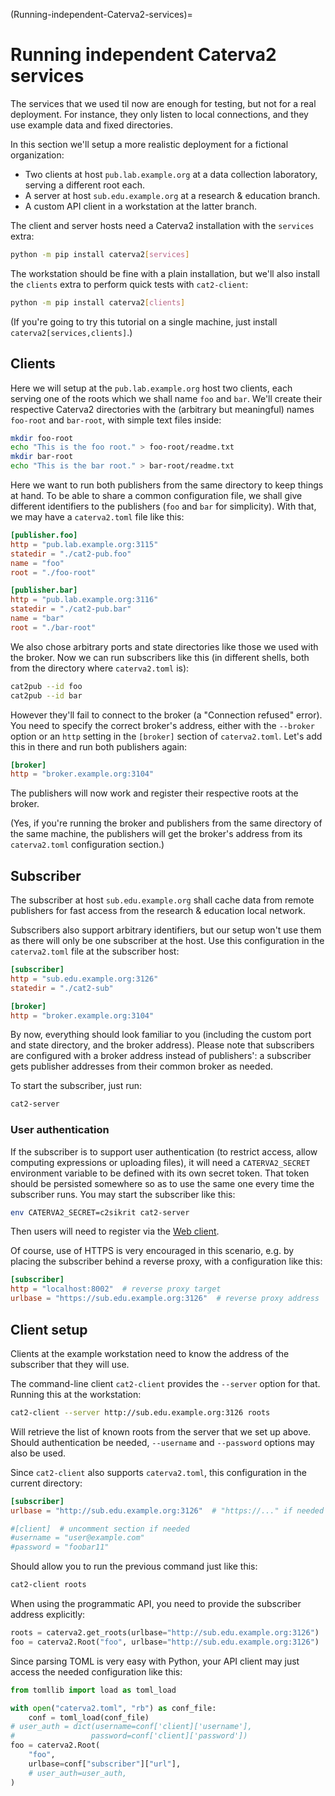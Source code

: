 (Running-independent-Caterva2-services)=
# Running independent Caterva2 services

The services that we used til now are enough for testing, but not for a real deployment.  For instance, they only listen to local connections, and they use example data and fixed directories.

In this section we'll setup a more realistic deployment for a fictional organization:

- Two clients at host `pub.lab.example.org` at a data collection laboratory, serving a different root each.
- A server at host `sub.edu.example.org` at a research & education branch.
- A custom API client in a workstation at the latter branch.

The client and server hosts need a Caterva2 installation with the `services` extra:

```sh
python -m pip install caterva2[services]
```

The workstation should be fine with a plain installation, but we'll also install the `clients` extra to perform quick tests with `cat2-client`:

```sh
python -m pip install caterva2[clients]
```

(If you're going to try this tutorial on a single machine, just install `caterva2[services,clients]`.)

## Clients

Here we will setup at the `pub.lab.example.org` host two clients, each serving one of the roots which we shall name `foo` and `bar`.  We'll create their respective Caterva2 directories with the (arbitrary but meaningful) names `foo-root` and `bar-root`, with simple text files inside:

```sh
mkdir foo-root
echo "This is the foo root." > foo-root/readme.txt
mkdir bar-root
echo "This is the bar root." > bar-root/readme.txt
```

Here we want to run both publishers from the same directory to keep things at hand.  To be able to share a common configuration file, we shall give different identifiers to the publishers (`foo` and `bar` for simplicity).  With that, we may have a `caterva2.toml` file like this:

```toml
[publisher.foo]
http = "pub.lab.example.org:3115"
statedir = "./cat2-pub.foo"
name = "foo"
root = "./foo-root"

[publisher.bar]
http = "pub.lab.example.org:3116"
statedir = "./cat2-pub.bar"
name = "bar"
root = "./bar-root"
```

We also chose arbitrary ports and state directories like those we used with the broker.  Now we can run subscribers like this (in different shells, both from the directory where `caterva2.toml` is):

```sh
cat2pub --id foo
cat2pub --id bar
```

However they'll fail to connect to the broker (a "Connection refused" error).  You need to specify the correct broker's address, either with the `--broker` option or an `http` setting in the `[broker]` section of `caterva2.toml`.  Let's add this in there and run both publishers again:

```toml
[broker]
http = "broker.example.org:3104"
```

The publishers will now work and register their respective roots at the broker.

(Yes, if you're running the broker and publishers from the same directory of the same machine, the publishers will get the broker's address from its `caterva2.toml` configuration section.)

## Subscriber

The subscriber at host `sub.edu.example.org` shall cache data from remote publishers for fast access from the research & education local network.

Subscribers also support arbitrary identifiers, but our setup won't use them as there will only be one subscriber at the host.  Use this configuration in the `caterva2.toml` file at the subscriber host:

```toml
[subscriber]
http = "sub.edu.example.org:3126"
statedir = "./cat2-sub"

[broker]
http = "broker.example.org:3104"
```

By now, everything should look familiar to you (including the custom port and state directory, and the broker address).  Please note that subscribers are configured with a broker address instead of publishers': a subscriber gets publisher addresses from their common broker as needed.

To start the subscriber, just run:

```sh
cat2-server
```

### User authentication

If the subscriber is to support user authentication (to restrict access, allow computing expressions or uploading files), it will need a `CATERVA2_SECRET` environment variable to be defined with its own secret token.  That token should be persisted somewhere so as to use the same one every time the subscriber runs. You may start the subscriber like this:

```sh
env CATERVA2_SECRET=c2sikrit cat2-server
```

Then users will need to register via the [Web client](Using-the-Web-client).

Of course, use of HTTPS is very encouraged in this scenario, e.g. by placing the subscriber behind a reverse proxy, with a configuration like this:

```toml
[subscriber]
http = "localhost:8002"  # reverse proxy target
urlbase = "https://sub.edu.example.org:3126"  # reverse proxy address
```

## Client setup

Clients at the example workstation need to know the address of the subscriber that they will use.

The command-line client `cat2-client` provides the `--server` option for that.  Running this at the workstation:

```sh
cat2-client --server http://sub.edu.example.org:3126 roots
```

Will retrieve the list of known roots from the server that we set up above.  Should authentication be needed, `--username` and `--password` options may also be used.

Since `cat2-client` also supports `caterva2.toml`, this configuration in the current directory:

```toml
[subscriber]
urlbase = "http://sub.edu.example.org:3126"  # "https://..." if needed

#[client]  # uncomment section if needed
#username = "user@example.com"
#password = "foobar11"
```

Should allow you to run the previous command just like this:

```sh
cat2-client roots
```

When using the programmatic API, you need to provide the subscriber address explicitly:

```python
roots = caterva2.get_roots(urlbase="http://sub.edu.example.org:3126")
foo = caterva2.Root("foo", urlbase="http://sub.edu.example.org:3126")
```

Since parsing TOML is very easy with Python, your API client may just access the needed configuration like this:

``` python
from tomllib import load as toml_load

with open("caterva2.toml", "rb") as conf_file:
    conf = toml_load(conf_file)
# user_auth = dict(username=conf['client]['username'],
#                 password=conf['client]['password'])
foo = caterva2.Root(
    "foo",
    urlbase=conf["subscriber"]["url"],
    # user_auth=user_auth,
)
```
